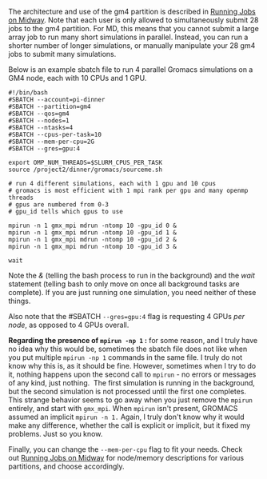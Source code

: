 The architecture and use of the gm4 partition is described in [Running Jobs on Midway](/display/thecookbook/Running+Jobs+on+Midway). Note that each user is only allowed to simultaneously submit 28 jobs to the gm4 partition. For MD, this means that you cannot submit a large array job to run many short simulations in parallel. Instead, you can run a shorter number of longer simulations, or manually manipulate your 28 gm4 jobs to submit many simulations. 

Below is an example sbatch file to run 4 parallel Gromacs simulations on a GM4 node, each with 10 CPUs and 1 GPU.

    #!/bin/bash
    #SBATCH --account=pi-dinner
    #SBATCH --partition=gm4
    #SBATCH --qos=gm4
    #SBATCH --nodes=1
    #SBATCH --ntasks=4
    #SBATCH --cpus-per-task=10
    #SBATCH --mem-per-cpu=2G
    #SBATCH --gres=gpu:4

    export OMP_NUM_THREADS=$SLURM_CPUS_PER_TASK
    source /project2/dinner/gromacs/sourceme.sh

    # run 4 different simulations, each with 1 gpu and 10 cpus
    # gromacs is most efficient with 1 mpi rank per gpu and many openmp threads
    # gpus are numbered from 0-3
    # gpu_id tells which gpus to use

    mpirun -n 1 gmx_mpi mdrun -ntomp 10 -gpu_id 0 &
    mpirun -n 1 gmx_mpi mdrun -ntomp 10 -gpu_id 1 &
    mpirun -n 1 gmx_mpi mdrun -ntomp 10 -gpu_id 2 &
    mpirun -n 1 gmx_mpi mdrun -ntomp 10 -gpu_id 3 &

    wait

  

Note the _&_ (telling the bash process to run in the background) and the _wait_ statement (telling bash to only move on once all background tasks are complete). If you are just running one simulation, you need neither of these things. 

Also note that the #SBATCH `--gres=gpu:4` flag is requesting 4 GPUs _per node_, as opposed to 4 GPUs overall.

**Regarding the presence of `mpirun -np 1` :** for some reason, and I truly have no idea why this would be, sometimes the sbatch file does not like when you put multiple `mpirun -np 1` commands in the same file. I truly do not know why this is, as it should be fine. However, sometimes when I try to do it, nothing happens upon the second call to `mpirun` - no errors or messages of any kind, just nothing.  The first simulation is running in the background, but the second simulation is not processed until the first one completes. This strange behavior seems to go away when you just remove the `mpirun` entirely, and start with `gmx_mpi`. When `mpirun` isn't present, GROMACS assumed an implicit `mpirun -n 1.` Again, I truly don't know why it would make any difference, whether the call is explicit or implicit, but it fixed my problems. Just so you know. 

Finally, you can change the `--mem-per-cpu` flag to fit your needs. Check out [Running Jobs on Midway](/display/thecookbook/Running+Jobs+on+Midway) for node/memory descriptions for various partitions, and choose accordingly.